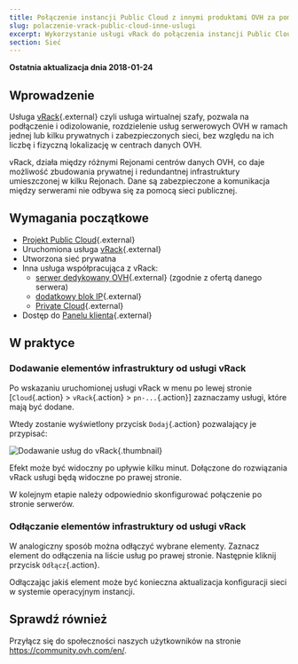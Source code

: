 ```yaml
---
title: Połączenie instancji Public Cloud z innymi produktami OVH za pomocą vRack
slug: polaczenie-vrack-public-cloud-inne-uslugi
excerpt: Wykorzystanie usługi vRack do połączenia instancji Public Cloud z innymi produktami OVH
section: Sieć
---
```


**Ostatnia aktualizacja dnia 2018-01-24**

## Wprowadzenie

Usługa [vRack](https://www.ovh.pl/rozwiazania/vrack/){.external} czyli usługa wirtualnej szafy, pozwala na podłączenie i odizolowanie, rozdzielenie usług serwerowych OVH w ramach jednej lub kilku prywatnych i zabezpieczonych sieci, bez względu na ich liczbę i fizyczną lokalizację w centrach danych OVH.

vRack, działa między różnymi Rejonami centrów danych OVH, co daje możliwość zbudowania prywatnej i redundantnej infrastruktury umieszczonej w kilku Rejonach. Dane są zabezpieczone a komunikacja między serwerami nie odbywa się za pomocą sieci publicznej.

## Wymagania początkowe

- [Projekt Public Cloud](https://www.ovh.pl/public-cloud/instances/){.external}
- Uruchomiona usługa [vRack](https://www.ovh.pl/rozwiazania/vrack/){.external}
- Utworzona sieć prywatna
- Inna usługa współpracująca z vRack:
    - [serwer dedykowany OVH](https://www.ovh.pl/serwery_dedykowane/){.external} (zgodnie z ofertą danego serwera)
    - [dodatkowy blok IP](https://www.ovh.pl/serwery_dedykowane/ip-zawarte.xml){.external}
    - [Private Cloud](https://www.ovh.pl/private-cloud/){.external}
- Dostęp do [Panelu klienta](https://www.ovh.com/auth/?action=gotomanager&from=https://www.ovh.pl/&ovhSubsidiary=pl){.external}


## W praktyce

### Dodawanie elementów infrastruktury od usługi vRack

Po wskazaniu uruchomionej usługi vRack w menu po lewej stronie [`Cloud`{.action} > `vRack`{.action} > `pn-...`{.action}] zaznaczamy usługi, które mają być dodane.

Wtedy zostanie wyświetlony przycisk `Dodaj`{.action} pozwalający je przypisać:

![Dodawanie usług do vRack](images/1_vRack_add_services.png){.thumbnail}

Efekt może być widoczny po upływie kilku minut. Dołączone do rozwiązania vRack usługi będą widoczne po prawej stronie.

W kolejnym etapie należy odpowiednio skonfigurować połączenie po stronie serwerów.

### Odłączanie elementów infrastruktury od usługi vRack

W analogiczny sposób można odłączyć wybrane elementy. Zaznacz element do odłączenia na liście usług po prawej stronie. Następnie kliknij przycisk `Odłącz`{.action}.

Odłączając jakiś element może być konieczna aktualizacja konfiguracji sieci w systemie operacyjnym instancji.

## Sprawdź również

Przyłącz się do społeczności naszych użytkowników na stronie <https://community.ovh.com/en/>.